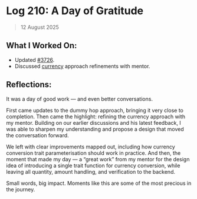 # Log 210: A Day of Gratitude

> 12 August 2025

## What I Worked On:

- Updated [#3726].
- Discussed [currency] approach refinements with mentor.

## Reflections:

It was a day of good work — and even better conversations.

First came updates to the dummy hop approach, bringing it very close to
completion. Then came the highlight: refining the currency approach with my
mentor. Building on our earlier discussions and his latest feedback, I was able
to sharpen my understanding and propose a design that moved the conversation
forward.

We left with clear improvements mapped out, including how currency conversion
trait parameterisation should work in practice. And then, the moment that made
my day — a “great work” from my mentor for the design idea of introducing a
single trait function for currency conversion, while leaving all quantity,
amount handling, and verification to the backend.

Small words, big impact. Moments like this are some of the most precious in the
journey.

[#3726]: https://github.com/lightningdevkit/rust-lightning/pull/3726
[currency]: https://github.com/lightningdevkit/rust-lightning/pull/3833
